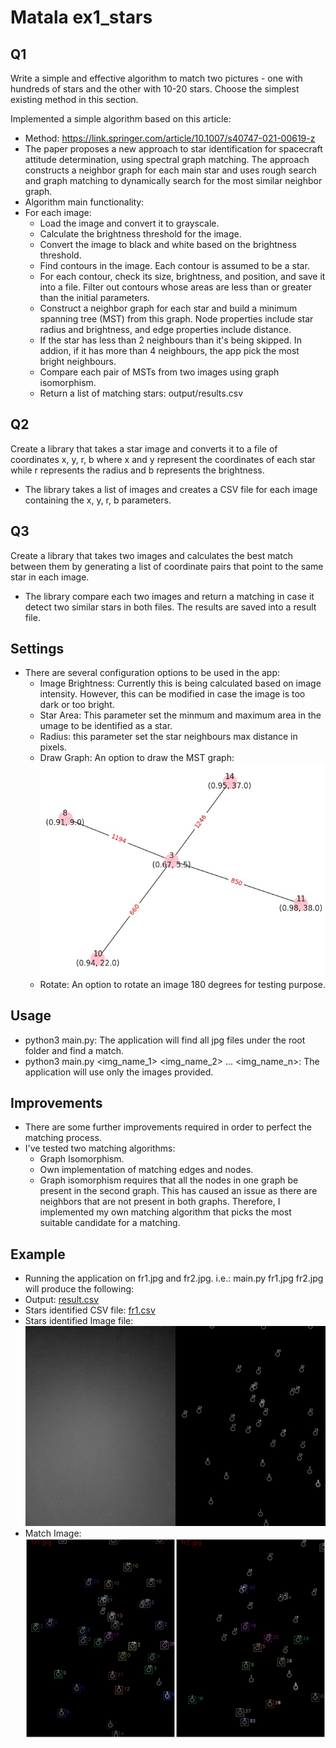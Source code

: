 # Matala ex1_stars

## Q1
Write a simple and effective algorithm to match two pictures - one with hundreds of stars and the other with 10-20 stars. Choose the simplest existing method in this section.

Implemented a simple algorithm based on this article:
- Method: https://link.springer.com/article/10.1007/s40747-021-00619-z
- The paper proposes a new approach to star identification for spacecraft attitude determination, using spectral graph matching. The approach constructs a neighbor graph for each main star and uses rough search and graph matching to dynamically search for the most similar neighbor graph.
- Algorithm main functionality:
- For each image:
  - Load the image and convert it to grayscale.
  - Calculate the brightness threshold for the image.
  - Convert the image to black and white based on the brightness threshold.
  - Find contours in the image. Each contour is assumed to be a star.
  - For each contour, check its size, brightness, and position, and save it into a file. Filter out contours whose areas are less than or greater than the initial parameters.
  - Construct a neighbor graph for each star and build a minimum spanning tree (MST) from this graph. Node properties include star radius and brightness, and edge properties include distance.
  - If the star has less than 2 neighbours than it's being skipped. In addion, if it has more than 4 neighbours, the app pick the most bright neighbours.
  - Compare each pair of MSTs from two images using graph isomorphism.
  - Return a list of matching stars: output/results.csv

## Q2
Create a library that takes a star image and converts it to a file of coordinates x, y, r, b where x and y represent the coordinates of each star while r represents the radius and b represents the brightness.

- The library takes a list of images and creates a CSV file for each image containing the x, y, r, b parameters.

## Q3
Create a library that takes two images and calculates the best match between them by generating a list of coordinate pairs that point to the same star in each image.

- The library compare each two images and return a matching in case it detect two similar stars in both files. The results are saved into a result file.

## Settings
- There are several configuration options to be used in the app:
  - Image Brightness: Currently this is being calculated based on image intensity. However, this can be modified in case the image is too dark or too bright.
  - Star Area: This parameter set the minmum and maximum area in the umage to be identified as a star. 
  - Radius: this parameter set the star neighbours max distance in pixels.
  - Draw Graph: An option to draw the MST graph: ![fr1_3_T.jpg](examples/fr1_3_T.jpg)
  - Rotate: An option to rotate an image 180 degrees for testing purpose.

## Usage
- python3 main.py: The application will find all jpg files under the root folder and find a match.
- python3 main.py <img_name_1> <img_name_2> ... <img_name_n>: The application will use only the images provided.

## Improvements
- There are some further improvements required in order to perfect the matching process.
- I've tested two matching algorithms:
  - Graph Isomorphism.
  - Own implementation of matching edges and nodes.
  - Graph isomorphism requires that all the nodes in one graph be present in the second graph. This has caused an issue as there are neighbors that are not present in both graphs. Therefore, I implemented my own matching algorithm that picks the most suitable candidate for a matching.

## Example
- Running the application on fr1.jpg and fr2.jpg. i.e.: main.py fr1.jpg fr2.jpg will produce the following:
- Output: [result.csv](examples/results.csv)
- Stars identified CSV file: [fr1.csv](examples/fr1.csv)
- Stars identified Image file: ![fr1_th.jpg](examples/fr1_th.jpg)
- Match Image: ![matches_fr1_fr2.jpg](examples/matches_fr1_fr2.jpg)
